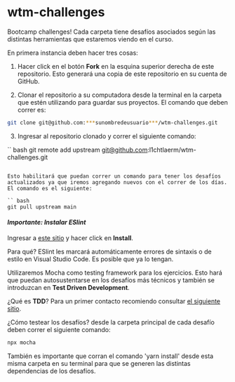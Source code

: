 # wtm-challenges
Bootcamp challenges! Cada carpeta tiene desafíos asociados según las distintas herramientas que estaremos viendo en el curso. 

En primera instancia deben hacer tres cosas:

1. Hacer click en el botón **Fork** en la esquina superior derecha de este repositorio. Esto generará una copia de este repositorio en su cuenta de GitHub.

2. Clonar el repositorio a su computadora desde la terminal en la carpeta que estén utilizando para guardar sus proyectos. El comando que deben correr es:

``` bash
git clone git@github.com:***sunombredeusuario***/wtm-challenges.git
```
3. Ingresar al repositorio clonado y correr el siguiente comando:

`` bash
git remote add upstream git@github.com:l1chtlaerm/wtm-challenges.git
```

Esto habilitará que puedan correr un comando para tener los desafíos actualizados ya que iremos agregando nuevos con el correr de los días. El comando es el siguiente:

`` bash
git pull upstream main
```

#### ***Importante: Instalar ESlint***

Ingresar a [este sitio](https://marketplace.visualstudio.com/items?itemName=dbaeumer.vscode-eslint) y hacer click en **Install**.

Para qué? ESlint les marcará automáticamente errores de sintaxis o de estilo en Visual Studio Code. Es posible que ya lo tengan.

Utilizaremos Mocha como testing framework para los ejercicios. Esto hará que puedan autosustentarse en los desafíos más técnicos y también se introduzcan en **Test Driven Development**. 

¿Qué es **TDD**? Para un primer contacto recomiendo consultar [el siguiente sitio](https://www.paradigmadigital.com/dev/tdd-como-metodologia-de-diseno-de-software/). 

¿Cómo testear los desafíos? desde la carpeta principal de cada desafío deben correr el siguiente comando:

``` bash
npx mocha
```

También es importante que corran el comando 'yarn install' desde esta misma carpeta en su terminal para que se generen las distintas dependencias de los desafíos.
